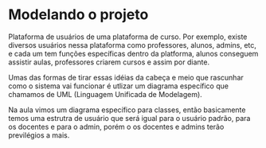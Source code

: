 # Modelando o projeto

Plataforma de usuários de uma plataforma de curso. Por exemplo, existe diversos usuários nessa plataforma como professores, alunos, admins, etc, e cada um tem funções específicas dentro da platforma, alunos conseguem assistir aulas, professores criarem cursos e assim por diante.

Umas das formas de tirar essas idéias da cabeça e meio que rascunhar como o sistema vai funcionar é utlizar um diagrama específico que chamamos de UML (Linguagem Unificada de Modelagem).

Na aula vimos um diagrama específico para classes, então basicamente temos uma estrutra de usuário que será igual para o usuário padrão, para os docentes e para o admin, porém o os docentes e admins terão previlégios a mais.

